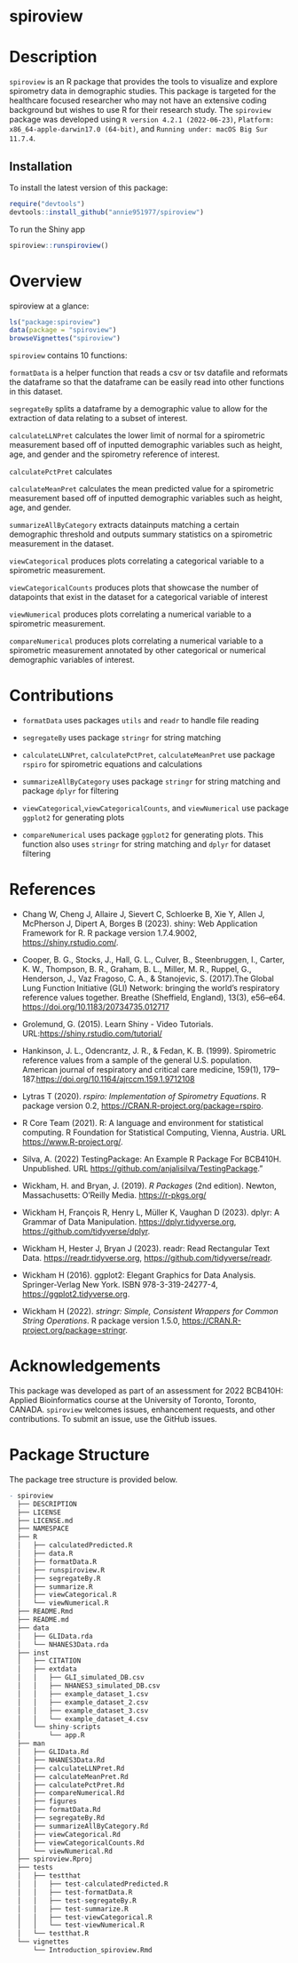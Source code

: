 
<!-- README.md is generated from README.Rmd. Please edit that file -->

# spiroview

<!-- badges: start -->
<!-- badges: end -->

# Description

`spiroview` is an R package that provides the tools to visualize and
explore spirometry data in demographic studies. This package is targeted
for the healthcare focused researcher who may not have an extensive
coding background but wishes to use R for their research study. The
`spiroview` package was developed using `R version 4.2.1 (2022-06-23)`,
`Platform: x86_64-apple-darwin17.0 (64-bit)`, and
`Running under: macOS Big Sur 11.7.4`.

## Installation

To install the latest version of this package:

``` r
require("devtools")
devtools::install_github("annie951977/spiroview")
```

To run the Shiny app

``` r
spiroview::runspiroview()
```

# Overview

spiroview at a glance:

``` r
ls("package:spiroview")
data(package = "spiroview")
browseVignettes("spiroview")
```

`spiroview` contains 10 functions:

`formatData` is a helper function that reads a csv or tsv datafile and
reformats the dataframe so that the dataframe can be easily read into
other functions in this dataset.

`segregateBy` splits a dataframe by a demographic value to allow for the
extraction of data relating to a subset of interest.

`calculateLLNPret` calculates the lower limit of normal for a
spirometric measurement based off of inputted demographic variables such
as height, age, and gender and the spirometry reference of interest.

`calculatePctPret` calculates

`calculateMeanPret` calculates the mean predicted value for a
spirometric measurement based off of inputted demographic variables such
as height, age, and gender.

`summarizeAllByCategory` extracts datainputs matching a certain
demographic threshold and outputs summary statistics on a spirometric
measurement in the dataset.

`viewCategorical` produces plots correlating a categorical variable to a
spirometric measurement.

`viewCategoricalCounts` produces plots that showcase the number of
datapoints that exist in the dataset for a categorical variable of
interest

`viewNumerical` produces plots correlating a numerical variable to a
spirometric measurement.

`compareNumerical` produces plots correlating a numerical variable to a
spirometric measurement annotated by other categorical or numerical
demographic variables of interest.

# Contributions

- `formatData` uses packages `utils` and `readr` to handle file reading

- `segregateBy` uses package `stringr` for string matching

- `calculateLLNPret`, `calculatePctPret`, `calculateMeanPret` use
  package `rspiro` for spirometric equations and calculations

- `summarizeAllByCategory` uses package `stringr` for string matching
  and package `dplyr` for filtering

- `viewCategorical`,`viewCategoricalCounts`, and `viewNumerical` use
  package `ggplot2` for generating plots

- `compareNumerical` uses package `ggplot2` for generating plots. This
  function also uses `stringr` for string matching and `dplyr` for
  dataset filtering

# References

- Chang W, Cheng J, Allaire J, Sievert C, Schloerke B, Xie Y, Allen J,
  McPherson J, Dipert A, Borges B (2023). shiny: Web Application
  Framework for R. R package version 1.7.4.9002,
  <https://shiny.rstudio.com/>.

- Cooper, B. G., Stocks, J., Hall, G. L., Culver, B., Steenbruggen, I.,
  Carter, K. W., Thompson, B. R., Graham, B. L., Miller, M. R., Ruppel,
  G., Henderson, J., Vaz Fragoso, C. A., & Stanojevic, S. (2017).The
  Global Lung Function Initiative (GLI) Network: bringing the world’s
  respiratory reference values together. Breathe (Sheffield, England),
  13(3), e56–e64. <https://doi.org/10.1183/20734735.012717>

- Grolemund, G. (2015). Learn Shiny - Video Tutorials.
  URL:<https://shiny.rstudio.com/tutorial/>

- Hankinson, J. L., Odencrantz, J. R., & Fedan, K. B. (1999).
  Spirometric reference values from a sample of the general U.S.
  population. American journal of respiratory and critical care
  medicine, 159(1), 179–187.https://doi.org/10.1164/ajrccm.159.1.9712108

- Lytras T (2020). *rspiro: Implementation of Spirometry Equations*. R
  package version 0.2, <https://CRAN.R-project.org/package=rspiro>.

- R Core Team (2021). R: A language and environment for statistical
  computing. R Foundation for Statistical Computing, Vienna, Austria.
  URL <https://www.R-project.org/>.

- Silva, A. (2022) TestingPackage: An Example R Package For BCB410H.
  Unpublished. URL <https://github.com/anjalisilva/TestingPackage>.”

- Wickham, H. and Bryan, J. (2019). *R Packages* (2nd edition). Newton,
  Massachusetts: O’Reilly Media. <https://r-pkgs.org/>

- Wickham H, François R, Henry L, Müller K, Vaughan D (2023). dplyr: A
  Grammar of Data Manipulation. <https://dplyr.tidyverse.org>,
  <https://github.com/tidyverse/dplyr>.

- Wickham H, Hester J, Bryan J (2023). readr: Read Rectangular Text
  Data. <https://readr.tidyverse.org>,
  <https://github.com/tidyverse/readr>.

- Wickham H (2016). ggplot2: Elegant Graphics for Data Analysis.
  Springer-Verlag New York. ISBN 978-3-319-24277-4,
  <https://ggplot2.tidyverse.org>.

- Wickham H (2022). *stringr: Simple, Consistent Wrappers for Common
  String Operations*. R package version 1.5.0,
  <https://CRAN.R-project.org/package=stringr>.

# Acknowledgements

This package was developed as part of an assessment for 2022 BCB410H:
Applied Bioinformatics course at the University of Toronto, Toronto,
CANADA. `spiroview` welcomes issues, enhancement requests, and other
contributions. To submit an issue, use the GitHub issues.

# Package Structure

The package tree structure is provided below.

``` r
- spiroview
  ├── DESCRIPTION
  ├── LICENSE
  ├── LICENSE.md
  ├── NAMESPACE
  ├── R
  │   ├── calculatedPredicted.R
  │   ├── data.R
  │   ├── formatData.R
  │   ├── runspiroview.R    
  │   ├── segregateBy.R
  │   ├── summarize.R
  │   ├── viewCategorical.R
  │   └── viewNumerical.R
  ├── README.Rmd
  ├── README.md
  ├── data
  │   ├── GLIData.rda
  │   └── NHANES3Data.rda
  ├── inst
  │   ├── CITATION
  │   ├── extdata
  │   │   ├── GLI_simulated_DB.csv
  │   │   ├── NHANES3_simulated_DB.csv
  │   │   ├── example_dataset_1.csv
  │   │   ├── example_dataset_2.csv
  │   │   ├── example_dataset_3.csv
  │   │   └── example_dataset_4.csv
  │   └── shiny-scripts
  │       └── app.R
  ├── man
  │   ├── GLIData.Rd
  │   ├── NHANES3Data.Rd
  │   ├── calculateLLNPret.Rd
  │   ├── calculateMeanPret.Rd
  │   ├── calculatePctPret.Rd
  │   ├── compareNumerical.Rd
  │   ├── figures
  │   ├── formatData.Rd
  │   ├── segregateBy.Rd
  │   ├── summarizeAllByCategory.Rd
  │   ├── viewCategorical.Rd
  │   ├── viewCategoricalCounts.Rd
  │   └── viewNumerical.Rd
  ├── spiroview.Rproj
  ├── tests
  │   ├── testthat
  │   │   ├── test-calculatedPredicted.R
  │   │   ├── test-formatData.R
  │   │   ├── test-segregateBy.R
  │   │   ├── test-summarize.R
  │   │   ├── test-viewCategorical.R
  │   │   └── test-viewNumerical.R
  │   └── testthat.R
  └── vignettes
      └── Introduction_spiroview.Rmd
```

